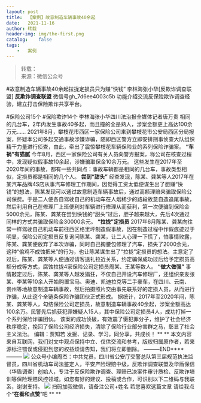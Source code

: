 ```yaml
---
layout:	post
title:	【案例】故意制造车辆事故40余起
date:	2021-11-16
author:	转载
header-img:	img/the-first.png
catalog:	false
tags:
	-	案例
---
```


<blockquote><p>转载：<br>
来源：微信公众号</p></blockquote>

#故意制造车辆事故40余起拉拢定损员只为赚“快钱”
李林海张小华[反欺诈调查联盟]
**反欺诈调查联盟**
微信号gh_7d6ee4003c5b
功能介绍交流反保险欺诈调查经验，建立打击保险欺诈共享平台。

#保险公司15个
#保险欺诈14个
李林海张小华四川法治报全媒体记者唐万贵
相同的几台车，2年内发生事故40多起，而且撞的全是熟人，涉案金额更上高达100余万元……
2021年8月，攀枝花市西区一家保险公司来到攀枝花市公安局西区分局报案，怀疑本公司多起交通事故涉嫌诈骗，随即西区警方立即安排刑事侦查大队组织精干力量进行侦查，由此，牵出了震惊攀枝花车辆保险业的系列保险诈骗案。
**“车祸”有猫腻**
今年8月，西区一家保险公司有关人员向警方报案，称公司在核查过程中，发现疑似假事故10余起，涉嫌骗取保金10余万元。
这些发生在2017年至2020年间的事故，都有一些共同点：事故车辆都是相同的几台车，事故类型相似，定损员都是相同的几个人。
**尝到“甜头”**
经查发现，陈某、龚某等人2017年在某汽车品牌4S店从事汽车修理工作期间，因觉得工资太低便谋生出了想赚“快钱”的想法，陈某发现可以通过故意制造车辆事故后，通过高额理赔来骗取保险公司保费。于是二人便各自驾驶自己的机动车在人烟稀少的路段故意自造追尾事故，然后利用自己在修理厂上班便利对车辆进行修理从而获利，第一次便骗到保险金5000余元，陈某、龚某在尝到快钱的“甜头”过后，胆子越来越大，先后4次通过同样的方式共骗取保险金30000余元。
**“拉拢”定损员**
2017年6月陈某、龚某向往常一样驾驶自己机动车前往西区格里坪制造假事故，因在制造过程中作假痕迹过于明显，保险公司定损员反复询问陈某、龚某，让二人心理一下慌了，怕事情败露，陈某、龚某便放弃了本次诈骗，同时自己掏腰包修理了汽车，损失了2000余元，这种“偷鸡不成蚀把米”的行为，也让陈某谋生出了“拉拢”定损员的想法。主意定了过后，陈某、龚某等人便通过请客送礼拉近关系，约定骗保成功过后给予定损员高额分成等方式，腐蚀拉拢4家保险公司定损员周某、王某等数人。
**“做大做强”**
事情敲定过后，陈某、龚某等人越发猖狂，不仅自己开设汽车修理厂，还组织亲友张某、李某等10余人开始购置宝马、奥迪、凯迪拉克等二手豪车，在四川、云南、贵州等地故意制造车辆事故，然后拍摄照片交由事先联系好的定损人员，从而进行诈骗，从此这个全链条保险诈骗团伙正式形成。
据统计，2017年至2020年间，陈某、龚某等人，勾结保险公司定损员，故意制造车辆事故40余起，涉案金额高达100余万。民警先后抓获犯罪嫌疑人15人，其中保险公司定损员4人，成功打掉一个系列保险诈骗团伙。
该案的成功侦破，有效震了慑犯罪分子，维护了社会经济秩序稳定，挽回了保险公司经济损失，清除了保险行业部分害群之马，彰显了社会主义法治。
编辑：贾知若
发掘、记录、学习，同分享，共成长！
**
**
本文内容来自互联网，我们对文中观点保持中立、仅供交流和参考，版权归属原作者，若来源标注错误或侵犯到您的权益烦请告知，我们将立即删除。
———END****———
![]({{site.baseurl}}/postimg/L6usUGPiatBSs5Yxdp5NU9dpdqWanE7Mq7XpTo0mwlia1gia9NNFGTRYKdpVvrK2KgpAPictg52F8U9sicXI1jQ1dzA.jpeg)
公众号小编周杰：中共党员，四川省公安厅交警总队第三届规范执法监督员，四川省机动车司法鉴定人，平安产险理赔中级，反欺诈调查联盟及华盾保信（华盾调查）创始人，专注于反保险欺诈调查、理赔已决案件审计质检、反欺诈培训等保险理赔风控领域。如您有好的建议、投稿或合作，可识别以下二维码与我联系，谢谢支持。
![]({{site.baseurl}}/postimg/L6usUGPiatBS3wrVRuWQYeic3juNbQs2kiaCeq6U3Y7sobzUaIjwichkaPNyMQzDdM5fXhxqgA74BJYGaLDib5TIqKA.jpeg)
扫码加我微信，请备注公司+姓名
若您喜欢这篇文章
请给我点个“**在看和点赞**”吧
**
**
